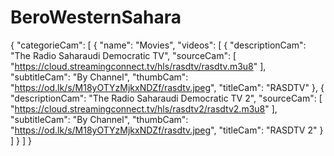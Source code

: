 # BeroWesternSahara
{
"categorieCam": [
{
"name": "Movies",
"videos": [
{
"descriptionCam": "The Radio Saharaudi Democratic TV",
"sourceCam": [
"https://cloud.streamingconnect.tv/hls/rasdtv/rasdtv.m3u8"
],
"subtitleCam": "By Channel",
"thumbCam": "https://od.lk/s/M18yOTYzMjkxNDZf/rasdtv.jpeg",
"titleCam": "RASDTV"
},
{
"descriptionCam": "The Radio Saharaudi Democratic TV 2",
"sourceCam": [
"https://cloud.streamingconnect.tv/hls/rasdtv2/rasdtv2.m3u8"
],
"subtitleCam": "By Channel",
"thumbCam": "https://od.lk/s/M18yOTYzMjkxNDZf/rasdtv.jpeg",
"titleCam": "RASDTV 2"
}
]
}
]
}
